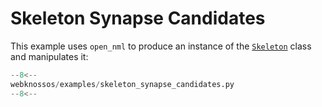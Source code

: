 # Skeleton Synapse Candidates

This example uses `open_nml` to produce an instance of the [`Skeleton`](../../api/webknossos/skeleton/skeleton.md#Skeleton) class and manipulates it:

```python
--8<--
webknossos/examples/skeleton_synapse_candidates.py
--8<--
```
